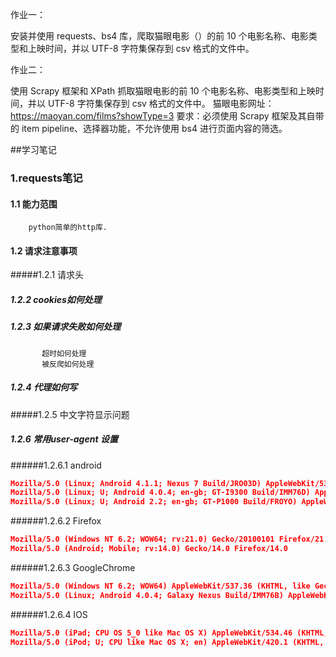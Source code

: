 作业一：

安装并使用 requests、bs4 库，爬取猫眼电影（）的前 10 个电影名称、电影类型和上映时间，并以 UTF-8 字符集保存到 csv 格式的文件中。

作业二：

使用 Scrapy 框架和 XPath 抓取猫眼电影的前 10 个电影名称、电影类型和上映时间，并以 UTF-8 字符集保存到 csv 格式的文件中。
猫眼电影网址： https://maoyan.com/films?showType=3
要求：必须使用 Scrapy 框架及其自带的 item pipeline、选择器功能，不允许使用 bs4 进行页面内容的筛选。

##学习笔记
### 1.requests笔记
#### 1.1 能力范围
        python简单的http库.
#### 1.2 请求注意事项
#####1.2.1 请求头
#####     1.2.2 cookies如何处理
#####     1.2.3 如果请求失败如何处理
           超时如何处理
           被反爬如何处理
#####     1.2.4 代理如何写
#####1.2.5 中文字符显示问题
##### 1.2.6 常用user-agent 设置
######1.2.6.1 android 
 ```json
Mozilla/5.0 (Linux; Android 4.1.1; Nexus 7 Build/JRO03D) AppleWebKit/535.19 (KHTML, like Gecko) Chrome/18.0.1025.166 Safari/535.19
Mozilla/5.0 (Linux; U; Android 4.0.4; en-gb; GT-I9300 Build/IMM76D) AppleWebKit/534.30 (KHTML, like Gecko) Version/4.0 Mobile Safari/534.30
Mozilla/5.0 (Linux; U; Android 2.2; en-gb; GT-P1000 Build/FROYO) AppleWebKit/533.1 (KHTML, like Gecko) Version/4.0 Mobile Safari/533.1
```     
######1.2.6.2 Firefox 
 ```json
Mozilla/5.0 (Windows NT 6.2; WOW64; rv:21.0) Gecko/20100101 Firefox/21.0
Mozilla/5.0 (Android; Mobile; rv:14.0) Gecko/14.0 Firefox/14.0
```   

######1.2.6.3 GoogleChrome
 ```json
Mozilla/5.0 (Windows NT 6.2; WOW64) AppleWebKit/537.36 (KHTML, like Gecko) Chrome/27.0.1453.94 Safari/537.36
Mozilla/5.0 (Linux; Android 4.0.4; Galaxy Nexus Build/IMM76B) AppleWebKit/535.19 (KHTML, like Gecko) Chrome/18.0.1025.133 Mobile Safari/535.19
```
######1.2.6.4 IOS
```json
Mozilla/5.0 (iPad; CPU OS 5_0 like Mac OS X) AppleWebKit/534.46 (KHTML, like Gecko) Version/5.1 Mobile/9A334 Safari/7534.48.3
Mozilla/5.0 (iPod; U; CPU like Mac OS X; en) AppleWebKit/420.1 (KHTML, like Gecko) Version/3.0 Mobile/3A101a Safari/419.3
```